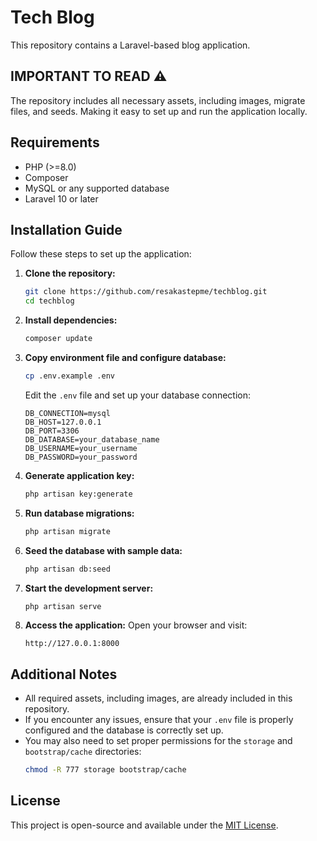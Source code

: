 # Tech Blog

This repository contains a Laravel-based blog application. 

## IMPORTANT TO READ ⚠️

The repository includes all necessary assets, including images, migrate files, and seeds. Making it easy to set up and run the application locally.

## Requirements
- PHP (>=8.0)
- Composer
- MySQL or any supported database
- Laravel 10 or later

## Installation Guide

Follow these steps to set up the application:

1. **Clone the repository:**
   ```bash
   git clone https://github.com/resakastepme/techblog.git
   cd techblog
   ```

2. **Install dependencies:**
   ```bash
   composer update
   ```

3. **Copy environment file and configure database:**
   ```bash
   cp .env.example .env
   ```
   Edit the `.env` file and set up your database connection:
   ```
   DB_CONNECTION=mysql
   DB_HOST=127.0.0.1
   DB_PORT=3306
   DB_DATABASE=your_database_name
   DB_USERNAME=your_username
   DB_PASSWORD=your_password
   ```

4. **Generate application key:**
   ```bash
   php artisan key:generate
   ```

5. **Run database migrations:**
   ```bash
   php artisan migrate
   ```

6. **Seed the database with sample data:**
   ```bash
   php artisan db:seed
   ```

7. **Start the development server:**
   ```bash
   php artisan serve
   ```

8. **Access the application:**
   Open your browser and visit:
   ```
   http://127.0.0.1:8000
   ```

## Additional Notes
- All required assets, including images, are already included in this repository.
- If you encounter any issues, ensure that your `.env` file is properly configured and the database is correctly set up.
- You may also need to set proper permissions for the `storage` and `bootstrap/cache` directories:
  ```bash
  chmod -R 777 storage bootstrap/cache
  ```

## License
This project is open-source and available under the [MIT License](LICENSE).
